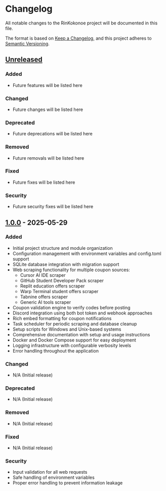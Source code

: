 # Changelog

All notable changes to the RinKokonoe project will be documented in this file.

The format is based on [Keep a Changelog](https://keepachangelog.com/en/1.0.0/),
and this project adheres to [Semantic Versioning](https://semver.org/spec/v2.0.0.html).

## [Unreleased]

### Added
- Future features will be listed here

### Changed
- Future changes will be listed here

### Deprecated
- Future deprecations will be listed here

### Removed
- Future removals will be listed here

### Fixed
- Future fixes will be listed here

### Security
- Future security fixes will be listed here

## [1.0.0] - 2025-05-29

### Added
- Initial project structure and module organization
- Configuration management with environment variables and config.toml support
- SQLite database integration with migration support
- Web scraping functionality for multiple coupon sources:
  - Cursor AI IDE scraper
  - GitHub Student Developer Pack scraper
  - Replit education offers scraper
  - Warp Terminal student offers scraper
  - Tabnine offers scraper
  - Generic AI tools scraper
- Coupon validation engine to verify codes before posting
- Discord integration using both bot token and webhook approaches
- Rich embed formatting for coupon notifications
- Task scheduler for periodic scraping and database cleanup
- Setup scripts for Windows and Unix-based systems
- Comprehensive documentation with setup and usage instructions
- Docker and Docker Compose support for easy deployment
- Logging infrastructure with configurable verbosity levels
- Error handling throughout the application

### Changed
- N/A (Initial release)

### Deprecated
- N/A (Initial release)

### Removed
- N/A (Initial release)

### Fixed
- N/A (Initial release)

### Security
- Input validation for all web requests
- Safe handling of environment variables
- Proper error handling to prevent information leakage

[Unreleased]: https://github.com/yourusername/RinKokonoe/compare/v1.0.0...HEAD
[1.0.0]: https://github.com/yourusername/RinKokonoe/releases/tag/v1.0.0

